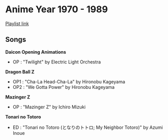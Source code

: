 # Anime Year 1970 - 1989

[Playlist link](https://open.spotify.com/user/fz230568w0ccmom2dg3zvxq1h/playlist/6sYDCCSNTd6og2oLvefJwA)

## Songs

**Daicon Opening Animations**
* OP : "Twilight" by Electric Light Orchestra

**Dragon Ball Z**
* OP1 : "Cha-La Head-Cha-La" by Hironobu Kageyama
* OP2 : "We Gotta Power" by Hironobu Kageyama

**Mazinger Z**
* OP : "Mazinger Z" by Ichiro Mizuki

**Tonari no Totoro**
* ED : "Tonari no Totoro (となりのトトロ; My Neighbor Totoro)" by Azumi Inoue